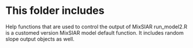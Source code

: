 # This folder includes #
Help functions that are used to control the output of MixSIAR
run_model2.R is a customed version MixSIAR model default function. It includes random slope output objects as well.
